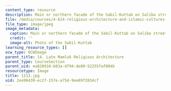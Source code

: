 ```yaml
---
content_type: resource
description: Main or northern facade of the Sabil-Kuttab on Saliba street.
file: /media/courses/4-614-religious-architecture-and-islamic-cultures-fall-2002/2ee96439ec27157ea75d9ee89f2834cf_1113.jpg
file_type: image/jpeg
image_metadata:
  caption: Main or northern facade of the Sabil-Kuttab on Saliba street.
  credit: ''
  image-alt: Photo of the Sabil-Kuttab
learning_resource_types: []
ocw_type: OCWImage
parent_title: 14. Late Mamluk Religious Architecture
parent_type: CourseSection
parent_uid: ea828910-b03a-df94-de80-52255faf084b
resourcetype: Image
title: 1113.jpg
uid: 2ee96439-ec27-157e-a75d-9ee89f2834cf
---
```

